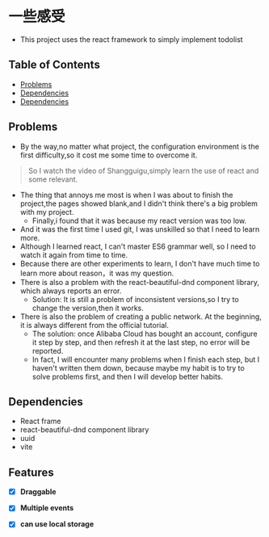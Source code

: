 # 一些感受
- This project uses the react framework to simply implement todolist

## Table of Contents

- [Problems](#problems)
- [Dependencies](#Dependencies)
- [Dependencies](#Dependencies)


## Problems
- By the way,no matter what project, the configuration environment is the first difficulty,so it cost me some time to  overcome it. 

> So I watch the video of Shangguigu,simply learn the use of react and some relevant.

- The thing that annoys me most is when I was about to finish the project,the pages showed blank,and I didn't think there's a big problem with my project.
  - Finally,i found that it was because  my react version was too low.
- And it was the first time I used git, I was unskilled so that I need to learn more.
- Although I learned react, I can't master ES6 grammar well, so I need to watch it again from time to time.
- Because there are other experiments to learn, I don't have much time to learn more about reason，it was my question.
- There is also a problem with the react-beautiful-dnd component library, which always reports an error.
  - Solution: It is still a problem of inconsistent versions,so I try to change the version,then it works.
- There is also the problem of creating a public network. At the beginning, it is always different from the official tutorial. 
  - The solution: once Alibaba Cloud has bought an account, configure it step by step, and then refresh it at the last step, no error will be reported.
  - In fact, I will encounter many problems when I finish each step, but I haven't written them down, because maybe my habit is to try to solve problems first, and then I will develop better habits.

## Dependencies

- React frame
- react-beautiful-dnd component library
- uuid
- vite

## Features

- [x] **Draggable**
- [x] **Multiple events**
- [x] **can use local storage**

